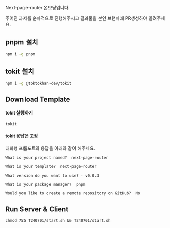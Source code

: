 Next-page-router 온보딩입니다.

주어진 과제를 순차적으로 진행해주시고 결과물을 본인 브랜치에 PR생성하여 올려주세요.

## pnpm 설치

```bash
npm i -g pnpm
```

## tokit 설치

```bash
npm i -g @toktokhan-dev/tokit
```

## Download Template

#### tokit 실행하기

```
tokit
```

#### tokit 응답은 고정

대화형 프롬포트의 응답을 아래와 같이 해주세요.

```
What is your project named?  next-page-router
```

```
What is your template?  next-page-router
```

```
What version do you want to use? · v0.0.3
```

```
What is your package manager?  pnpm
```

```
Would you like to create a remote repository on GitHub?  No
```

## Run Server & Client

```
chmod 755 T240701/start.sh && T240701/start.sh
```
